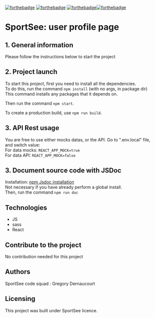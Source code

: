 [![forthebadge](https://forthebadge.com/images/badges/cc-0.svg)](https://forthebadge.com) [![forthebadge](https://forthebadge.com/images/badges/made-with-javascript.svg)](https://forthebadge.com) [![forthebadge](https://forthebadge.com/images/badges/uses-css.svg)](https://forthebadge.com)[![forthebadge](https://forthebadge.com/images/badges/uses-git.svg)](https://forthebadge.com)

# SportSee: user profile page

## 1. General information

Please follow the instructions below to start the project

## 2. Project launch

To start this project, first you need to install all the dependencies.  
To do this, run the command `npm install` (with no args, in package dir)  
This command installs any packages that it depends on.

Then run the command `npm start`.

To create a production build, use `npm run build`.

## 3. API Rest usage

You are free to use either mocks datas, or the API. Go to ".env.local" file, and switch value:  
For data mocks: `REACT_APP_MOCK=true`  
For data API: `REACT_APP_MOCK=false`

## 3. Document source code with JSDoc

Installation: [npm Jsdoc installation](https://www.npmjs.com/package/jsdoc)  
Not necessary if you have already perform a global install.  
Then, run the command `npm run doc`

## Technologies

- JS
- sass
- React

## Contribute to the project

No contribution needed for this project

## Authors

SportSee code squad : Gregory Dernaucourt

## Licensing

This project was built under SportSee licence.
